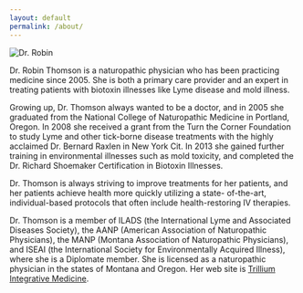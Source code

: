 ```yaml
---
layout: default
permalink: /about/
---
```


![Dr. Robin](https://drive.google.com/uc?export=view&id=1Kh0W8_N1mb32NJHxWNsMIwIAB3nny1B5) 

Dr. Robin Thomson is a naturopathic physician who has been practicing medicine since 2005. She is both a primary care provider and an expert in treating patients with biotoxin illnesses like Lyme disease and mold illness.

Growing up, Dr. Thomson always wanted to be a doctor, and in 2005 she graduated from the National College of Naturopathic Medicine in Portland, Oregon.  In 2008 she received a grant from the Turn the Corner Foundation to study Lyme and other tick-borne disease treatments with the highly acclaimed Dr. Bernard Raxlen in New York Cit.  In 2013 she gained further training in environmental illnesses such as mold toxicity, and completed the Dr. Richard Shoemaker Certification in Biotoxin Illnesses.

Dr. Thomson is always striving to improve treatments for her patients, and her patients achieve health more quickly utilizing a state- of-the-art, individual-based protocols that often include health-restoring IV therapies.

Dr. Thomson is a member of ILADS (the International Lyme and Associated Diseases Society), the AANP (American Association of Naturopathic Physicians), the MANP (Montana Association of Naturopathic Physicians), and ISEAI (the International Society for Environmentally Acquired Illness), where she is a Diplomate member.  She is licensed as a naturopathic physician in the states of Montana and Oregon. Her web site is [Trillium Integrative Medicine](https://www.trilliumclinic.net/).